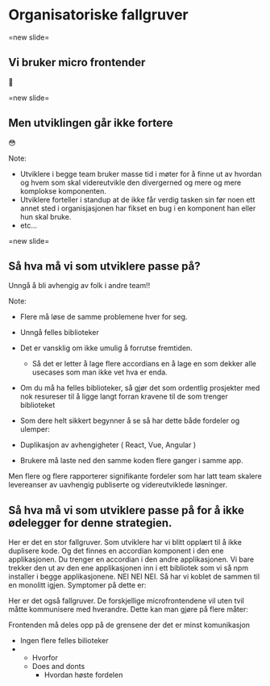 <h1 class="r-fit-text">Organisatoriske fallgruver</h1>

=new slide=

## Vi bruker micro frontender

🥂 <!-- .element: style="font-size:10rem" -->

=new slide=

## Men utviklingen går ikke fortere

😳 <!-- .element: style="font-size:10rem" -->

Note:

- Utviklere i begge team bruker masse tid i møter for å finne ut av hvordan og hvem som skal videreutvikle den divergerned og mere og mere komplokse komponenten.
- Utviklere forteller i standup at de ikke får verdig tasken sin før noen ett annet sted i organisjasjonen har fikset en bug i en komponent han eller hun skal bruke.
- etc...

=new slide=

## Så hva må vi som utviklere passe på?
<div class="underline"></div>

Unngå å bli avhengig av folk i andre team‼️

Note:

- Flere må løse de samme problemene hver for seg.
- Unngå felles biblioteker
- Det er vansklig om ikke umulig å forrutse fremtiden.
  - Så det er letter å lage flere accordians en å lage en som dekker alle usecases som man ikke vet hva er enda.
- Om du må ha felles biblioteker, så gjør det som ordentlig prosjekter med nok resureser til å ligge langt forran kravene til de som trenger biblioteket
- Som dere helt sikkert begynner å se så har dette både fordeler og ulemper:

- Duplikasjon av avhengigheter ( React, Vue, Angular )
- Brukere må laste ned den samme koden flere ganger i samme app.

Men flere og flere rapporterer signifikante fordeler som har latt team skalere levereanser av uavhengig publiserte og videreutviklede løsninger.

## Så hva må vi som utviklere passe på for å ikke ødelegger for denne strategien.

Her er det en stor fallgruver. Som utviklere har vi blitt opplært til å ikke duplisere kode. Og det finnes en accordian komponent i den ene applikasjonen. Du trenger en accordian i den andre applikasjonen. Vi bare trekker den ut av den ene applikasjonen inn i ett bibliotek som vi så npm installer i begge applikasjonene. NEI NEI NEI. Så har vi koblet de sammen til en monolitt igjen. Symptomer på dette er:

Her er det også fallgruver. De forskjellige microfrontendene vil uten tvil måtte kommunisere med hverandre. Dette kan man gjøre på flere måter:

Frontenden må deles opp på de grensene der det er minst komunikasjon

- Ingen flere felles bilioteker
- - Hvorfor
  - Does and donts
    - Hvordan høste fordelen
